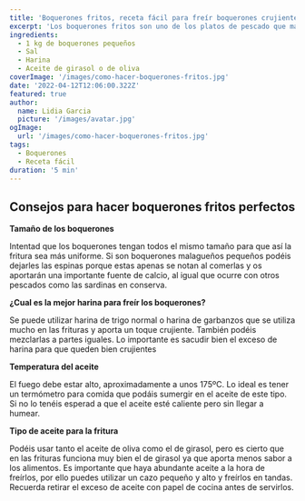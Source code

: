 ```yaml
---
title: 'Boquerones fritos, receta fácil para freír boquerones crujientes y jugosos'
excerpt: 'Los boquerones fritos son uno de los platos de pescado que más recuerdo de mi niñez. Me encantaba comer estos pequeños pescados cuando íbamos a Málaga o Cádiz ...'
ingredients:
  - 1 kg de boquerones pequeños
  - Sal
  - Harina
  - Aceite de girasol o de oliva
coverImage: '/images/como-hacer-boquerones-fritos.jpg'
date: '2022-04-12T12:06:00.322Z'
featured: true
author:
  name: Lidia Garcia
  picture: '/images/avatar.jpg'
ogImage:
  url: '/images/como-hacer-boquerones-fritos.jpg'
tags:
  - Boquerones
  - Receta fácil
duration: '5 min'
---
```


## Consejos para hacer boquerones fritos perfectos

**Tamaño de los boquerones**

Intentad que los boquerones tengan todos el mismo tamaño para que así la fritura sea más uniforme. Si son boquerones malagueños pequeños podéis dejarles las espinas porque estas apenas se notan al comerlas y os aportarán una importante fuente de calcio, al igual que ocurre con otros pescados como las sardinas en conserva.

**¿Cual es la mejor harina para freír los boquerones?**

Se puede utilizar harina de trigo normal o harina de garbanzos que se utiliza mucho en las frituras y aporta un toque crujiente. También podéis mezclarlas a partes iguales. Lo importante es sacudir bien el exceso de harina para que queden bien crujientes

**Temperatura del aceite**

El fuego debe estar alto, aproximadamente a unos 175ºC. Lo ideal es tener un termómetro para comida que podáis sumergir en el aceite de este tipo. Si no lo tenéis esperad a que el aceite esté caliente pero sin llegar a humear.

**Tipo de aceite para la fritura**

Podéis usar tanto el aceite de oliva como el de girasol, pero es cierto que en las frituras funciona muy bien el de girasol ya que aporta menos sabor a los alimentos. Es importante que haya abundante aceite a la hora de freírlos, por ello puedes utilizar un cazo pequeño y alto y freírlos en tandas. Recuerda retirar el exceso de aceite con papel de cocina antes de servirlos.
